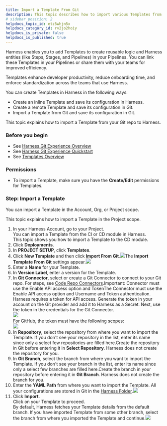 ```yaml
---
title: Import a Template From Git
description: This topic describes how to import various Templates from Git.
# sidebar_position: 2
helpdocs_topic_id: etz5whjn5x
helpdocs_category_id: rv2jo2hoiy
helpdocs_is_private: false
helpdocs_is_published: true
---
```


Harness enables you to add Templates to create reusable logic and Harness entities (like Steps, Stages, and Pipelines) in your Pipelines. You can link these Templates in your Pipelines or share them with your teams for improved efficiency.

Templates enhance developer productivity, reduce onboarding time, and enforce standardization across the teams that use Harness.

You can create Templates in Harness in the following ways:

* Create an inline Template and save its configuration in Harness.
* Create a remote Template and save its configuration in Git.
* Import a Template from Git and save its configuration in Git.

This topic explains how to import a Template from your Git repo to Harness.

### Before you begin

* See [Harness Git Experience Overview](/article/xl028jo9jk-git-experience-overview)
* See [Harness Git Experience Quickstart​](/article/grfeel98am-configure-git-experience-for-harness-entities)
* See [Templates Overview](/article/6tl8zyxeol-template)

### Permissions

* To import a Template, make sure you have the **Create/Edit** permissions for Templates.

### Step: Import a Template

You can import a Template in the Account, Org, or Project scope.

This topic explains how to import a Template in the Project scope.

1. In your Harness Account, go to your Project.  
You can import a Template from the CI or CD module in Harness.  
This topic shows you how to import a Template to the CD module.
2. Click **Deployments**.
3. In **PROJECT SETUP**, click **Templates**.
4. Click **New Template** and then click **Import From Git**.![](https://files.helpdocs.io/kw8ldg1itf/articles/etz5whjn5x/1666092619744/screenshot-2022-10-18-at-4-59-56-pm.png)The **Import Template From Git** settings appear.![](https://files.helpdocs.io/kw8ldg1itf/articles/etz5whjn5x/1666093421580/screenshot-2022-10-18-at-5-13-12-pm.png)
5. Enter a **Name** for your Template.
6. In **Version Label**, enter a version for the Template.
7. In **Git Connector**, select or create a Git Connector to connect to your Git repo. For steps, see [Code Repo Connectors](https://harness.helpdocs.io/category/xyexvcc206-ref-source-repo-provider).Important: Connector must use the Enable API access option and TokenThe Connector must use the Enable API access option and Username and Token authentication. Harness requires a token for API access. Generate the token in your account on the Git provider and add it to Harness as a Secret. Next, use the token in the credentials for the Git Connector.​  
![](https://files.helpdocs.io/kw8ldg1itf/articles/etz5whjn5x/1666094202725/git-hub-connector.png)  
For GitHub, the token must have the following scopes:  
![](https://files.helpdocs.io/kw8ldg1itf/articles/etz5whjn5x/1666094272709/githubpatscope.png)
8. In **Repository**, select the repository from where you want to import the Template. If you don't see your repository in the list, enter its name since only a select few repositories are filled here.Create the repository in Git before entering it in **Select Repository**. Harness does not create the repository for you.
9. In **Git Branch**, select the branch from where you want to import the Template. If you don't see your branch in the list, enter its name since only a select few branches are filled here.Create the branch in your repository before entering it in **Git Branch**. Harness does not create the branch for you.
10. Enter the **YAML Path** from where you want to import the Template. All your configurations are stored in Git in the [Harness Folder](/article/utikdyxgfz-harness-git-experience-overview#harness_folder).![](https://files.helpdocs.io/kw8ldg1itf/articles/etz5whjn5x/1666182217988/screenshot-2022-10-19-at-5-10-47-pm.png)
11. Click **Import**.  
Click on your Template to proceed.  
By default, Harness fetches your Template details from the default branch. If you have imported Template from some other branch, select the branch from where you imported the Template and continue.![](https://files.helpdocs.io/kw8ldg1itf/articles/etz5whjn5x/1666181912396/screenshot-2022-10-19-at-5-30-16-pm.png)


